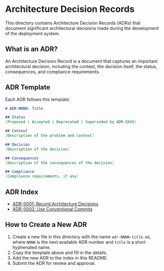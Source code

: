# Architecture Decision Records

This directory contains Architecture Decision Records (ADRs) that document significant architectural decisions made during the development of the deployment system.

## What is an ADR?

An Architecture Decision Record is a document that captures an important architectural decision, including the context, the decision itself, the status, consequences, and compliance requirements.

## ADR Template

Each ADR follows this template:

```markdown
# ADR-NNNN: Title

## Status
[Proposed | Accepted | Deprecated | Superseded by ADR-XXXX]

## Context
[Description of the problem and context]

## Decision
[Description of the decision]

## Consequences
[Description of the consequences of the decision]

## Compliance
[Compliance requirements, if any]
```

## ADR Index

- [ADR-0001: Record Architecture Decisions](adr-0001-record-architecture-decisions.md)
- [ADR-0002: Use Conventional Commits](adr-0002-conventional-commits.md)

## How to Create a New ADR

1. Create a new file in this directory with the name `adr-NNNN-title.md`, where `NNNN` is the next available ADR number and `title` is a short hyphenated name.
2. Copy the template above and fill in the details.
3. Add the new ADR to the index in this README.
4. Submit the ADR for review and approval. 